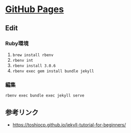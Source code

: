 # [GitHub Pages](https://yoshinobc.github.io/)

## Edit

### Ruby環境

1. `brew install rbenv`
2. `rbenv int`
3. `rbenv install 3.0.6`
4. `rbenv exec gem install bundle jekyll`

### 編集

`rbenv exec bundle exec jekyll serve`

## 参考リンク

- https://toshiocp.github.io/jekyll-tutorial-for-beginners/